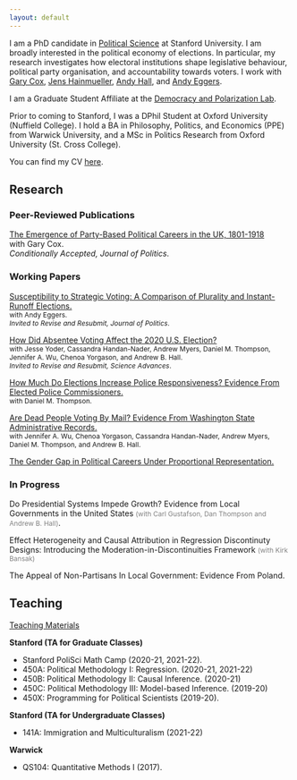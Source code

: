 ```yaml
---
layout: default
---
```


I am a PhD candidate in [Political Science](https://politicalscience.stanford.edu/academics/graduate-program) at Stanford University. I am broadly interested in the political economy of elections. In particular, my research investigates how electoral institutions shape legislative behaviour, political party organisation, and accountability towards voters. I work with [Gary Cox](https://gwcox.sites.stanford.edu/), [Jens Hainmueller](https://web.stanford.edu/~jhain/), [Andy Hall](andrewbenjaminhall.com), and [Andy Eggers](http://andy.egge.rs).

I am a Graduate Student Affiliate at the [Democracy and Polarization Lab](https://stanforddpl.org/).

Prior to coming to Stanford, I was a DPhil Student at Oxford University (Nuffield College). I hold a BA in Philosophy, Politics, and Economics (PPE) from Warwick University, and a MSc in Politics Research from Oxford University (St. Cross College).

You can find my CV [here](./files/CV.pdf).

## Research

### Peer-Reviewed Publications

[The Emergence of Party-Based Political Careers in the UK, 1801-1918](https://tobiasnowacki.github.io/files/careers.pdf)  <br />
with Gary Cox. <br />
*Conditionally Accepted, Journal of Politics*.

### Working Papers

[Susceptibility to Strategic Voting: A Comparison of Plurality and Instant-Runoff Elections.](https://www.dropbox.com/s/2komhumusf8yfr2/strategic_voting_in_AV_v29.pdf?dl=0) <br/>
<span style="font-size:12px"> with Andy Eggers. <br />
*Invited to Revise and Resubmit, Journal of Politics*. </span>

[How Did Absentee Voting Affect the 2020 U.S. Election?](https://siepr.stanford.edu/sites/default/files/publications/21-011.pdf) <br/>
<span style="font-size:12px"> with Jesse Yoder, Cassandra Handan-Nader, Andrew Myers, Daniel M. Thompson, Jennifer A. Wu, Chenoa Yorgason, and Andrew B. Hall. <br /> 
*Invited to Revise and Resubmit, Science Advances*. </span>

[How Much Do Elections Increase Police Responsiveness? Evidence From Elected Police Commissioners.](https://dthompson.scholar.ss.ucla.edu/wp-content/uploads/sites/19/2021/02/Nowacki_Thompson_Commissioners.pdf) <br/>
<span style="font-size:12px"> with Daniel M. Thompson. <br /> </span>

[Are Dead People Voting By Mail? Evidence From Washington State Administrative Records.](http://stanford.edu/~yoderj/Wu_et_al_Dead_Voting.pdf) <br/>
<span style="font-size:12px"> with Jennifer A. Wu, Chenoa Yorgason, Cassandra Handan-Nader, Andrew Myers, Daniel M. Thompson, and Andrew B. Hall. </span>

[The Gender Gap in Political Careers Under Proportional Representation.](https://tobiasnowacki.github.io/files/gendergap.pdf)

### In Progress

Do Presidential Systems Impede Growth? Evidence from Local Governments in the United States <span style="color:grey; font-size :12px">(with Carl Gustafson, Dan Thompson and Andrew B. Hall)</span>.

Effect Heterogeneity and Causal Attribution in Regression Discontinuty Designs: Introducing the Moderation-in-Discontinuities Framework <span style="color:grey; font-size:12px">(with Kirk Bansak)</span>

The Appeal of Non-Partisans In Local Government: Evidence From Poland.

## Teaching

[Teaching Materials](another-page.md)

**Stanford (TA for Graduate Classes)**

* Stanford PoliSci Math Camp (2020-21, 2021-22).
* 450A: Political Methodology I: Regression. (2020-21, 2021-22)
* 450B: Political Methodology II: Causal Inference. (2020-21)
* 450C: Political Methodology III: Model-based Inference. (2019-20)
* 450X: Programming for Political Scientists (2019-20).

**Stanford (TA for Undergraduate Classes)**

* 141A: Immigration and Multiculturalism (2021-22)

**Warwick**

* QS104: Quantitative Methods I (2017).
